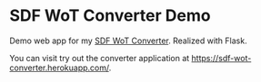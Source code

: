 SDF WoT Converter Demo
=================

Demo web app for my [SDF WoT Converter](https://github.com/JKRhb/sdf-wot-converter-py). Realized with Flask.

You can visit try out the converter application at https://sdf-wot-converter.herokuapp.com/.
